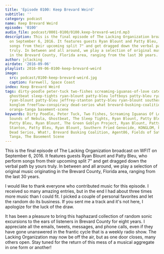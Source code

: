 ```yaml
---
title: 'Episode 0100: Keep Brevard Weird'
subtitle: ''
category: podcast
name: Keep Brevard Weird
episode: '0100'
audio_file: podcast/0001-0100/0100.keep-brevard-weird.mp3
description: This is the final episode of The Lacking Organization broadcast on WFIT
  on September 6, 2016. It features guests Ryan Blount and Patty Bleu, who perform
  songs from their upcoming split 7" and get dragged down the verbal path by yours
  truly. In between and all around, we play a selection of original music originating
  in the Brevard County, Florida area, ranging from the last 30 years.
author: jclacking
airdate: '2016-09-06'
playlist: 2016-09-06-0100-keep-brevard-weird
image:
  src: podcast/0100-keep-brevard-weird.jpg
  caption: Farewell, Space Coast
index: Keep Brevard Weird
tags: dirty-poodle peter-tuck two-fishes screaming-iguanas-of-love cateye sounds-of-nebula
  ghostbeat sleep-tights ryan-blount patty-bleu loftboys patty-bleu ryan-blount green-goblyn-project
  ryan-blount patty-bleu jeffrey-stanton patty-bleu ryan-blount southern-fried-genocide
  konglom freeflow-conspiracy dead-serios what brevard-busking-coalition agent86 fields-of-saturn
  oranga-tanga basement-scene
keywords: Dirty Poodle, Peter Tuck, Two Fishes, Screaming Iguanas Of Love, Cateye,
  Sounds of Nebula, Ghostbeat, The Sleep Tights, Ryan Blount, Patty Bleu, loftboys,
  Patty Bleu, Ryan Blount, The Green Goblyn Project, Ryan Blount, Patty Bleu, Jeffrey
  Stanton, Patty Bleu, Ryan Blount, Southern Fried Genocide, KONGLOM, Freeflow Conspiracy,
  Dead Serios, What!, Brevard Busking Coalition, Agent86, Fields of Saturn, Oranga
  Tanga, The Basement Scene
---
```

This is the final episode of The Lacking Organization broadcast on WFIT on September 6, 2016. It features guests Ryan Blount and Patty Bleu, who perform songs from their upcoming split 7" and get dragged down the verbal path by yours truly. In between and all around, we play a selection of original music originating in the Brevard County, Florida area, ranging from the last 30 years.<!--more-->

I would like to thank everyone who contributed music for this episode. I received so many amazing entries, but in the end I had about three times more music than I could fit. I picked a couple of personal favorites and let the random do its business. If you sent me a track and it's not here, I apologize for the luck of the draw.

It has been a pleasure to bring this haphazard collection of random sonic excursions to the ears of listeners in Brevard County for eight years. I appreciate all the emails, tweets, messages, and phone calls, even if they have gone unanswered in the frantic cycle that is a weekly radio show. The Lacking Organization may now be off the air, but as one door closes, many others open. Stay tuned for the return of this mess of a musical aggregate in one form or another!
